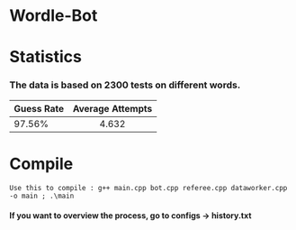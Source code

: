 # Wordle-Bot


# Statistics

### The data is based on 2300 tests on different words.

| Guess Rate | Average Attempts |
| -----------|:------------------:|
| 97.56% | 4.632 |


# Compile
```
Use this to compile : g++ main.cpp bot.cpp referee.cpp dataworker.cpp -o main ; .\main
```



#### If you want to overview the process, go to configs -> history.txt
